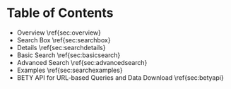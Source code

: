 # Table of Contents

* Overview \ref{sec:overview}
 * Search Box \ref{sec:searchbox}
 * Details \ref{sec:searchdetails}
  * Basic Search \ref{sec:basicsearch}
  * Advanced Search \ref{sec:advancedsearch}
  * Examples \ref{sec:searchexamples}
* BETY API for URL-based Queries and Data Download \ref{sec:betyapi}

